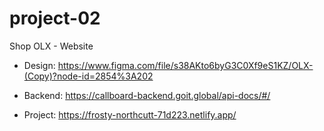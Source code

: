 # project-02

Shop OLX - Website

- Design:
  https://www.figma.com/file/s38AKto6byG3C0Xf9eS1KZ/OLX-(Copy)?node-id=2854%3A202

- Backend: https://callboard-backend.goit.global/api-docs/#/

- Project: https://frosty-northcutt-71d223.netlify.app/
